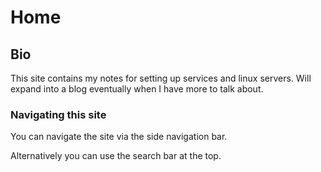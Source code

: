 # Home

## Bio

This site contains my notes for setting up services and linux servers.
Will expand into a blog eventually when I have more to talk about.

### Navigating this site

You can navigate the site via the side navigation bar.

Alternatively you can use the search bar at the top.

